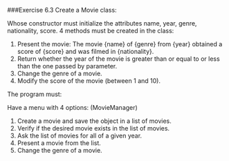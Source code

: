 
###Exercise 6.3
Create a Movie class:

Whose constructor must initialize the attributes name, year, genre, nationality, score.
4 methods must be created in the class:

1. Present the movie: The movie {name} of {genre} from {year} obtained a score of {score} and was filmed in {nationality}.
2. Return whether the year of the movie is greater than or equal to or less than the one passed by parameter.
3. Change the genre of a movie.
4. Modify the score of the movie (between 1 and 10).

The program must:

 Have a menu with 4 options: (MovieManager)
1. Create a movie and save the object in a list of movies.
2. Verify if the desired movie exists in the list of movies.
3. Ask the list of movies for all of a given year.
4. Present a movie from the list.
5. Change the genre of a movie.